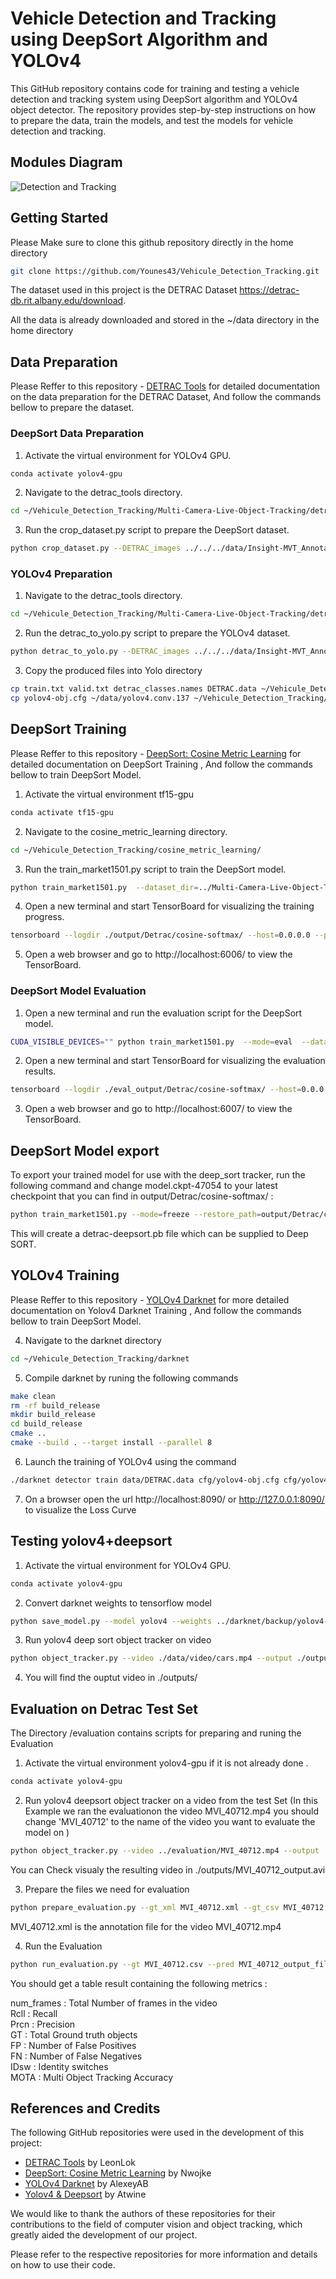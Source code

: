 # Vehicle Detection and Tracking using DeepSort Algorithm and YOLOv4

This GitHub repository contains code for training and testing a vehicle detection and tracking system using DeepSort algorithm and YOLOv4 object detector. The repository provides step-by-step instructions on how to prepare the data, train the models, and test the models for vehicle detection and tracking.

## Modules Diagram 
![Detection and Tracking](detection-tracking-diagram.png)



## Getting Started

Please Make sure to clone this github repository directly in the home directory  

```bash
git clone https://github.com/Younes43/Vehicule_Detection_Tracking.git
```

The dataset used in this project is the DETRAC Dataset https://detrac-db.rit.albany.edu/download.

All the data is already downloaded and stored in the ~/data directory in the home directory

## Data Preparation

Please Reffer to this repository - [DETRAC Tools](https://github.com/LeonLok/Multi-Camera-Live-Object-Tracking/tree/master/detrac_tools) for detailed documentation on the data preparation for the DETRAC Dataset, And follow the commands bellow to prepare the dataset.



### DeepSort Data Preparation

1. Activate the virtual environment for YOLOv4 GPU.

```bash
conda activate yolov4-gpu
```

2. Navigate to the detrac_tools directory.
```bash
cd ~/Vehicule_Detection_Tracking/Multi-Camera-Live-Object-Tracking/detrac_tools
```
3. Run the crop_dataset.py script to prepare the DeepSort dataset.
```bash
python crop_dataset.py --DETRAC_images ../../../data/Insight-MVT_Annotation_Train/ --DETRAC_annots ../../../data/DETRAC-Train-Annotations-XML-v3/ --output_train ./Detrac_deepsort/bounding_box_train/ --occlusion_threshold=0.6 --truncation_threshold=0.6 --occurrences=50
```


### YOLOv4 Preparation

1. Navigate to the detrac_tools directory.
```bash
cd ~/Vehicule_Detection_Tracking/Multi-Camera-Live-Object-Tracking/detrac_tools
```
2. Run the detrac_to_yolo.py script to prepare the YOLOv4 dataset.
```bash
python detrac_to_yolo.py --DETRAC_images ../../../data/Insight-MVT_Annotation_Train/ --DETRAC_annots ../../../data/DETRAC-Train-Annotations-XML-v3/ --output_train DETRAC_YOLO_training/ --occlusion_threshold=0.6 --truncation_threshold=0.6
```
3. Copy the produced files into Yolo directory 
```bash
cp train.txt valid.txt detrac_classes.names DETRAC.data ~/Vehicule_Detection_Tracking/darknet/data/
cp yolov4-obj.cfg ~/data/yolov4.conv.137 ~/Vehicule_Detection_Tracking/darknet/cfg/
```


## DeepSort Training

Please Reffer to this repository - [DeepSort: Cosine Metric Learning](https://github.com/nwojke/cosine_metric_learning) for detailed documentation on DeepSort Training , And follow the commands bellow to train DeepSort Model.

1. Activate the virtual environment tf15-gpu

```bash
conda activate tf15-gpu
```

2. Navigate to the cosine_metric_learning directory.
```bash
cd ~/Vehicule_Detection_Tracking/cosine_metric_learning/
```
3. Run the train_market1501.py script to train the DeepSort model.
```bash
python train_market1501.py  --dataset_dir=../Multi-Camera-Live-Object-Tracking/detrac_tools/Detrac_deepsort/  --loss_mode=cosine-softmax  --log_dir=./output/Detrac/  --run_id=cosine-softmax
```
4. Open a new terminal and start TensorBoard for visualizing the training progress.
```bash
tensorboard --logdir ./output/Detrac/cosine-softmax/ --host=0.0.0.0 --port 6006
```
5. Open a web browser and go to http://localhost:6006/ to view the TensorBoard.



### DeepSort Model Evaluation
1. Open a new terminal and run the evaluation script for the DeepSort model.
```bash
CUDA_VISIBLE_DEVICES="" python train_market1501.py  --mode=eval  --dataset_dir=../Multi-Camera-Live-Object-Tracking/detrac_tools/Detrac_deepsort/  --loss_mode=cosine-softmax  --log_dir=./output/Detrac/  --run_id=cosine-softmax  --eval_log_dir=./eval_output/Detrac
```

2. Open a new terminal and start TensorBoard for visualizing the evaluation results.
```bash
tensorboard --logdir ./eval_output/Detrac/cosine-softmax/ --host=0.0.0.0 --port 6007
```
3. Open a web browser and go to http://localhost:6007/ to view the TensorBoard.


## DeepSort Model export

To export your trained model for use with the deep_sort tracker, run the following command and change model.ckpt-47054 to your latest checkpoint that you can find in output/Detrac/cosine-softmax/ :
```bash
python train_market1501.py --mode=freeze --restore_path=output/Detrac/cosine-softmax/model.ckpt-47054
```
This will create a detrac-deepsort.pb file which can be supplied to Deep SORT. 



## YOLOv4 Training

Please Reffer to this repository - [YOLOv4 Darknet](https://github.com/AlexeyAB/darknet)  for more detailed documentation on Yolov4 Darknet Training , And follow the commands bellow to train DeepSort Model.

4. Navigate to the darknet directory
```bash
cd ~/Vehicule_Detection_Tracking/darknet
```
5. Compile darknet by runing the following commands

```bash
make clean
rm -rf build_release
mkdir build_release
cd build_release
cmake ..
cmake --build . --target install --parallel 8
```

6. Launch the training of YOLOv4 using the command 
```bash
./darknet detector train data/DETRAC.data cfg/yolov4-obj.cfg cfg/yolov4.conv.137 -dont_show -mjpeg_port 8090 -map
```
7. On a browser open the url http://localhost:8090/ or http://127.0.0.1:8090/ to visualize the Loss Curve


## Testing yolov4+deepsort
1. Activate the virtual environment for YOLOv4 GPU.
```bash
conda activate yolov4-gpu
```

2. Convert darknet weights to tensorflow model

```bash
python save_model.py --model yolov4 --weights ../darknet/backup/yolov4-obj_best.weights --output ./checkpoints/yolov4
```

3. Run yolov4 deep sort object tracker on video
```bash
python object_tracker.py --video ./data/video/cars.mp4 --output ./outputs/cars_output.avi --yolo_weights ./checkpoints/yolov4 --deep_sort_weights ../cosine_metric_learning/detrac-deepsort.pb  --dont_show
```

4. You will find the ouptut video in ./outputs/ 

## Evaluation on Detrac Test Set

The Directory /evaluation contains scripts for preparing and runing the Evaluation 

1. Activate the virtual environment yolov4-gpu if it is not already done .
```bash
conda activate yolov4-gpu
```

2. Run yolov4 deepsort object tracker on a video from the test Set (In this Example we ran the evaluationon the video MVI_40712.mp4 you should change 'MVI_40712' to the name of the video you want to evaluate the model on )
```bash
python object_tracker.py --video ../evaluation/MVI_40712.mp4 --output ./outputs/MVI_40712_output.avi --output_file MVI_40712_output.csv --yolo_weights ./checkpoints/yolov4 --deep_sort_weights ../cosine_metric_learning/detrac-deepsort.pb  --dont_show 
```

You can Check visualy the resulting video in ./outputs/MVI_40712_output.avi  

3. Prepare the files we need for evaluation 

```bash
python prepare_evaluation.py --gt_xml MVI_40712.xml --gt_csv MVI_40712.csv --model_out ../yolov4-deepsort/MVI_40712_output.csv --model_out_filtered MVI_40712_output_filtered.csv
```
MVI_40712.xml is the annotation file for the video MVI_40712.mp4


4. Run the Evaluation 
```bash
python run_evaluation.py --gt MVI_40712.csv --pred MVI_40712_output_filtered.csv 
```

You should get a table result containing the following metrics :  


num_frames : Total Number of frames in the video  
Rcll : Recall  
Prcn : Precision  
GT : Total Ground truth objects  
FP : Number of False Positives  
FN : Number of False Negatives  
IDsw : Identity switches  
MOTA : Multi Object Tracking Accuracy  


## References and Credits

The following GitHub repositories were used in the development of this project:

- [DETRAC Tools](https://github.com/LeonLok/Multi-Camera-Live-Object-Tracking) by LeonLok
- [DeepSort: Cosine Metric Learning](https://github.com/nwojke/cosine_metric_learning) by Nwojke
- [YOLOv4 Darknet](https://github.com/AlexeyAB/darknet) by AlexeyAB
- [Yolov4 & Deepsort](https://github.com/theAIGuysCode/yolov4-deepsort) by Atwine


We would like to thank the authors of these repositories for their contributions to the field of computer vision and object tracking, which greatly aided the development of our project. 

Please refer to the respective repositories for more information and details on how to use their code. 


